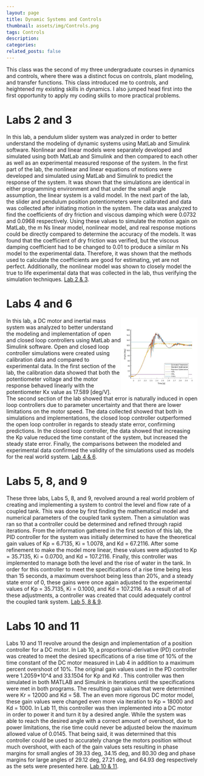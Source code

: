 ```yaml
---
layout: page
title: Dynamic Systems and Controls
thumbnail: assets/img/Controls.png
tags: Controls
description:
categories:
related_posts: false
---
```


This class was the second of my three undergraduate courses in dynamics and 
controls, where there was a distinct focus on controls, plant modeling, and 
transfer functions. This class introduced me to controls, and heightened my 
existing skills in dynamics. I also jumped head first into the first opportunity
to apply my coding skills to more practical problems.

# Labs 2 and 3

In this lab, a pendulum slider system was analyzed in order to better understand the modeling of dynamic systems using MatLab and Simulink software. Nonlinear and linear models were separately developed and simulated using both MatLab and Simulink and then compared to each other as well as an experimental measured response of the system. In the first part of the lab, the nonlinear and linear equations of motions were developed and simulated using MatLab and Simulink to predict the response of the system. It was shown that the simulations are identical in either programming environment and that under the small angle assumption, the linear system is a valid model. In the next part of the lab, the slider and pendulum position potentiometers were calibrated and data was collected after initiating motion in the system. The data was analyzed to find the coefficients of dry friction and viscous damping which were 0.0732 and 0.0968 respectively. Using these values to simulate the motion again on MatLab, the m Ns linear model, nonlinear model, and real response motions could be directly compared to determine the accuracy of the models. It was found that the coefficient of dry friction was verified, but the viscous damping coefficient had to be changed to 0.01 to produce a similar m Ns model to the experimental data. Therefore, it was shown that the methods used to calculate the coefficients are good for estimating, yet are not perfect. Additionally, the nonlinear model was shown to closely model the true to life experimental data that was collected in the lab, thus verifying the simulation techniques. [Lab 2 & 3]({{site.baseurl}}/assets/pdf/MEEN_364_Lab23.pdf).

# Labs 4 and 6

<img src="/assets/img/Controls.png" alt="Controls" style="float:right;width:40%"/>

In this lab, a DC motor and inertial mass system was analyzed to better understand the modeling and implementation of open and closed loop controllers using MatLab and Simulink software. Open and closed loop controller simulations were created using calibration data and compared to experimental data. In the first section of the lab, the calibration data showed that both the potentiometer voltage and the motor response behaved linearly with the potentiometer Kx value as 17.589 [deg/V]. The second section of the lab showed that error is naturally induced in open loop controllers due to parameter uncertainty and that there are lower limitations on the motor speed. The data collected showed that both in simulations and implementations, the closed loop controller outperformed the open loop controller in regards to steady state error, confirming predictions. In the closed loop controller, the data showed that increasing the Kp value reduced the time constant of the system, but increased the steady state error. Finally, the comparisons between the modeled and experimental data confirmed the validity of the simulations used as models for the real world system. [Lab 4 & 6]({{site.baseurl}}/assets/pdf/MEEN_364_Lab46.pdf).

# Labs 5, 8, and 9

These three labs, Labs 5, 8, and 9, revolved around a real world problem of creating and implementing a system to control the level and flow rate of a coupled tank. This was done by first finding the mathematical model and numerical parameters of the coupled tank system. Then a simulation was ran so that a controller could be determined and refined through rapid iterations. From the information gathered in the first section of this lab, the PID controller for the system was initially determined to have the theoretical gain values of Kp = 6.7135, Ki = 1.0078, and Kd = 67.2116. After some refinement to make the model more linear, these values were adjusted to Kp = 35.7135, Ki = 0.0700, and Kd = 107.2116. Finally, this controller was implemented to manage both the level and the rise of water in the tank. In order for this controller to meet the specifications of a rise time being less than 15 seconds, a maximum overshoot being less than 20%, and a steady state error of 0, these gains were once again adjusted to the experimental values of Kp = 35.7135, Ki = 0.1000, and Kd = 107.2116. As a result of all of these adjustments, a controller was created that could adequately control the coupled tank system. [Lab 5, 8 & 9]({{site.baseurl}}/assets/pdf/MEEN_364_Lab589.pdf).

# Labs 10 and 11

Labs 10 and 11 revolve around the design and implementation of a position controller for a DC motor. In Lab 10, a proportional-derivative (PD) controller was created to meet the desired specifications of a rise time of 10% of the time constant of the DC motor measured in Lab 4 in addition to a maximum percent overshoot of 10%. The original gain values used in the PD controller were 1.2059*10^4 and 33.1504 for Kp and Kd . This controller was then simulated in both MATLAB and Simulink in iterations until the specifications were met in both programs. The resulting gain values that were determined were Kr = 12000 and Kd = 58. The an even more rigorous DC motor model, these gain values were changed even more via iteration to Kp = 18000 and Kd = 1000. In Lab 11, this controller was then implemented into a DC motor in order to power it and turn it by a desired angle. While the system was able to reach the desired angle with a correct amount of overshoot, due to power limitations, the rise time could never be adjusted below the maximum allowed value of 0.0145. That being said, it was determined that this controller could be used to accurately change the motors position without much overshoot, with each of the gain values sets resulting in phase margins for small angles of 39.33 deg, 34.15 deg, and 80.30 deg and phase margins for large angles of 29.12 deg, 27.21 deg, and 64.93 deg respectively as the sets were presented here. [Lab 10 & 11]({{site.baseurl}}/assets/pdf/MEEN_364_Lab1011.pdf).

